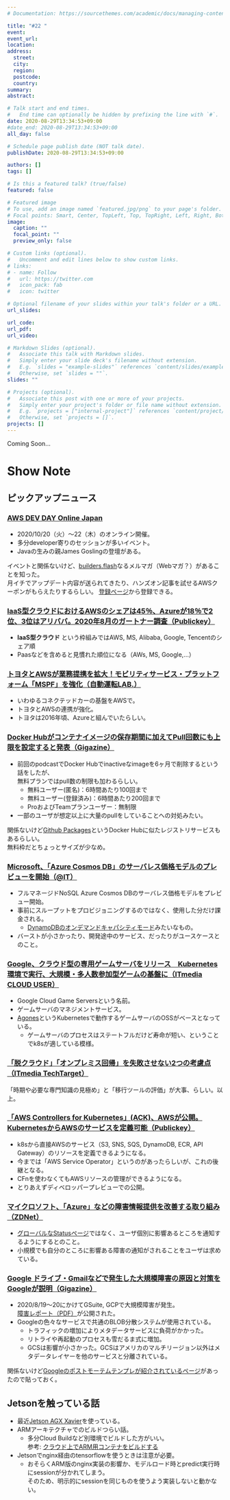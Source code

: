 ```yaml
---
# Documentation: https://sourcethemes.com/academic/docs/managing-content/

title: "#22 "
event:
event_url:
location:
address:
  street:
  city:
  region:
  postcode:
  country:
summary:
abstract:

# Talk start and end times.
#   End time can optionally be hidden by prefixing the line with `#`.
date: 2020-08-29T13:34:53+09:00
#date_end: 2020-08-29T13:34:53+09:00
all_day: false

# Schedule page publish date (NOT talk date).
publishDate: 2020-08-29T13:34:53+09:00

authors: []
tags: []

# Is this a featured talk? (true/false)
featured: false

# Featured image
# To use, add an image named `featured.jpg/png` to your page's folder. 
# Focal points: Smart, Center, TopLeft, Top, TopRight, Left, Right, BottomLeft, Bottom, BottomRight.
image:
  caption: ""
  focal_point: ""
  preview_only: false

# Custom links (optional).
#   Uncomment and edit lines below to show custom links.
# links:
# - name: Follow
#   url: https://twitter.com
#   icon_pack: fab
#   icon: twitter

# Optional filename of your slides within your talk's folder or a URL.
url_slides:

url_code:
url_pdf:
url_video:

# Markdown Slides (optional).
#   Associate this talk with Markdown slides.
#   Simply enter your slide deck's filename without extension.
#   E.g. `slides = "example-slides"` references `content/slides/example-slides.md`.
#   Otherwise, set `slides = ""`.
slides: ""

# Projects (optional).
#   Associate this post with one or more of your projects.
#   Simply enter your project's folder or file name without extension.
#   E.g. `projects = ["internal-project"]` references `content/project/deep-learning/index.md`.
#   Otherwise, set `projects = []`.
projects: []
---
```


Coming Soon...

# Show Note

## ピックアップニュース

### [AWS DEV DAY Online Japan](https://aws.amazon.com/jp/about-aws/events/2020/devday/)

* 2020/10/20（火）〜22（木）のオンライン開催。
* 多分developer寄りのセッションが多いイベント。
* Javaの生みの親James Goslingの登壇がある。

イベントと関係ないけど、[builders.flash](https://aws.amazon.com/jp/builders-flash/)なるメルマガ（Webマガ？）があることを知った。  
月イチでアップデート内容が送られてきたり、ハンズオン記事を試せるAWSクーポンがもらえたりするらしい。
[登録ページ](https://pages.awscloud.com/dev-magazine-mail-member.html)から登録できる。


### [IaaS型クラウドにおけるAWSのシェアは45％、Azureが18％で2位、3位はアリババ。2020年8月のガートナー調査（Publickey）](https://www.publickey1.jp/blog/20/iaasaws45azure182320208.html)

* **IaaS型クラウド** という枠組みではAWS, MS, Alibaba, Google, Tencentのシェア順
* Paasなどを含めると見慣れた順位になる（AWs, MS, Google,...）


### [トヨタとAWSが業務提携を拡大！モビリティサービス・プラットフォーム「MSPF」を強化（自動運転LAB.）](https://jidounten-lab.com/u_toyota-aws-mspf)

* いわゆるコネクテッドカーの基盤をAWSで。
* トヨタとAWSの連携が強化。
* トヨタは2016年頃、Azureと組んでいたらしい。


### [Docker Hubがコンテナイメージの保存期間に加えてPull回数にも上限を設定すると発表（Gigazine）](https://gigazine.net/news/20200826-docker-hub-update-policy/)

* 前回のpodcastでDocker Hubでinactiveなimageを6ヶ月で削除するという話をしたが、  
  無料プランではpull数の制限も加わるらしい。
  - 無料ユーザー(匿名)：6時間あたり100回まで
  - 無料ユーザー(登録済み)：6時間あたり200回まで
  - ProおよびTeamプランユーザー：無制限
* 一部のユーザが想定以上に大量のpullをしていることへの対処みたい。

関係ないけど[Github Packages](https://github.com/features/packages)というDocker Hubに似たレジストリサービスもあるらしい。  
無料枠だとちょっとサイズが少なめ。


### [Microsoft、「Azure Cosmos DB」のサーバレス価格モデルのプレビューを開始（@IT）](https://www.atmarkit.co.jp/ait/articles/2008/21/news042.html)

* フルマネージドNoSQL Azure Cosmos DBのサーバレス価格モデルをプレビュー開始。
* 事前にスループットをプロビジョニングするのではなく、使用した分だけ課金される。
  - [DynamoDBのオンデマンドキャパシティモード](https://aws.amazon.com/jp/dynamodb/pricing/)みたいなもの。
* バーストが小さかったり、開発途中のサービス、だったりがユースケースとのこと。


### [Google、クラウド型の専用ゲームサーバをリリース　Kubernetes環境で実行、大規模・多人数参加型ゲームの基盤に（ITmedia CLOUD USER）](https://www.itmedia.co.jp/news/articles/2008/25/news062.html)

* Google Cloud Game Serversという名前。
* ゲームサーバのマネジメントサービス。
* [Agones](https://cloud.google.com/blog/ja/products/gcp/introducing-agones-open-source-multiplayer-dedicated-game-server-hosting-built-on-kubernetes)というKubernetesで動作するゲームサーバのOSSがベースとなっている。
  - ゲームサーバのプロセスはステートフルだけど寿命が短い、ということでk8sが適している模様。


### [「脱クラウド」「オンプレミス回帰」を失敗させない2つの考慮点（ITmedia TechTarget）](https://techtarget.itmedia.co.jp/tt/news/2008/24/news04.html)

「時期や必要な専門知識の見極め」と「移行ツールの評価」が大事、らしい。以上。


### [「AWS Controllers for Kubernetes」(ACK)、AWSが公開。KubernetesからAWSのサービスを定義可能（Publickey）](https://www.publickey1.jp/blog/20/aws_controllers_for_kubernetesackawsawskubernetes.html)

* k8sから直接AWSのサービス（S3, SNS, SQS, DynamoDB, ECR, API Gateway）のリソースを定義できるようになる。
* 今までは「AWS Service Operator」というのがあったらしいが、これの後継となる。
* CFnを使わなくてもAWSリソースの管理ができるようになる。
* とりあえずディベロッパープレビューでの公開。


### [マイクロソフト、「Azure」などの障害情報提供を改善する取り組み（ZDNet）](https://japan.zdnet.com/article/35158420/)

* [グローバルなStatusページ](https://status.azure.com/ja-jp/status)ではなく、ユーザ個別に影響あるところを通知するようにするとのこと。
* 小規模でも自分のところに影響ある障害の通知がされることをユーザは求めている。


### [Google ドライブ・Gmailなどで発生した大規模障害の原因と対策をGoogleが説明（Gigazine）](https://gigazine.net/news/20200827-google-cloud-issue-summary/)

* 2020/8/19〜20にかけてGSuite, GCPで大規模障害が発生。  
  [障害レポート（PDF）](https://static.googleusercontent.com/media/www.google.com/ja//appsstatus/ir/bd9m3vkqwpvkk4j.pdf)が公開された。
* Googleの色々なサービスで共通のBLOB分散システムが使用されている。
  - トラフィックの増加によりメタデータサービスに負荷がかかった。
  - リトライや再起動のプロセスも雪だるま式に増加。
  - GCSは影響が小さかった。GCSはアメリカのマルチリージョン以外はメタデータレイヤーを他のサービスと分離されている。

関係ないけど[Googleのポストモーテムテンプレが紹介されているページ](https://rework.withgoogle.com/jp/guides/foster-an-innovative-workplace/steps/learn-from-failures/)があったので貼っておく。


## Jetsonを触っている話

* 最近[Jetson AGX Xavier](https://www.nvidia.com/ja-jp/autonomous-machines/embedded-systems/jetson-agx-xavier/)を使っている。
* ARMアーキテクチャでのビルドつらい話。
  - 多分Cloud Buildなど別環境でビルドした方がいい。  
    参考: [クラウド上でARM用コンテナをビルドする](https://note.com/kikuzokikuzo/n/na2e82c1c8835)
* Jetsonでnginx経由のtensorflowを使うときは注意が必要。
  - おそらくARM版のnginx実装の影響か、モデルロード時とpredict実行時にsessionが分かれてしまう。  
    そのため、明示的にsessionを同じものを使うよう実装しないと動かない。
